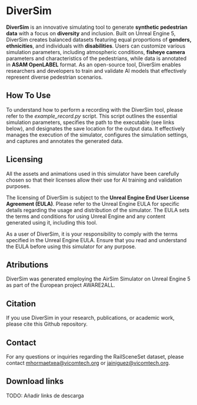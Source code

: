 # DiverSim

**DiverSim** is an innovative simulating tool to generate **synthetic pedestrian data** with a focus on **diversity** and inclusion. Built on Unreal Engine 5, DiverSim creates balanced datasets featuring equal proportions of **genders, ethnicities**, and individuals with **disabilities**. Users can customize various simulation parameters, including atmospheric conditions, **fisheye camera** parameters and characteristics of the pedestrians, while data is annotated in **ASAM OpenLABEL** format. As an open-source tool, DiverSim enables researchers and developers to train and validate AI models that effectively represent diverse pedestrian scenarios.

## How To Use
To understand how to perform a recording with the DiverSim tool, please refer to the *example_record.py* script. This script outlines the essential simulation parameters, specifies the path to the executable (see links below), and designates the save location for the output data. It effectively manages the execution of the simulator, configures the simulation settings, and captures and annotates the generated data.

## Licensing
All the assets and animations used in this simulator have been carefully chosen so that their licenses allow their use for AI training and validation purposes.

The licensing of DiverSim is subject to the **Unreal Engine End User License Agreement (EULA)**. Please refer to the Unreal Engine EULA for specific details regarding the usage and distribution of the simulator. The EULA sets the terms and conditions for using Unreal Engine and any content generated using it, including this tool.

As a user of DiverSim, it is your responsibility to comply with the terms specified in the Unreal Engine EULA. Ensure that you read and understand the EULA before using this simulator for any purpose.

## Atributions
DiverSim was generated employing the AirSim Simulator on Unreal Engine 5 as part of the European project AWARE2ALL.

## Citation
If you use DiverSim in your research, publications, or academic work, please cite this Github repository.

## Contact
For any questions or inquiries regarding the RailSceneSet dataset, please contact mhormaetxea@vicomtech.org or jainiguez@vicomtech.org.

## Download links
TODO: Añadir links de descarga
